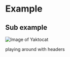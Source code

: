 # Example
## Sub example
![Image of Yaktocat](https://octodex.github.com/images/yaktocat.png)

playing around with headers
